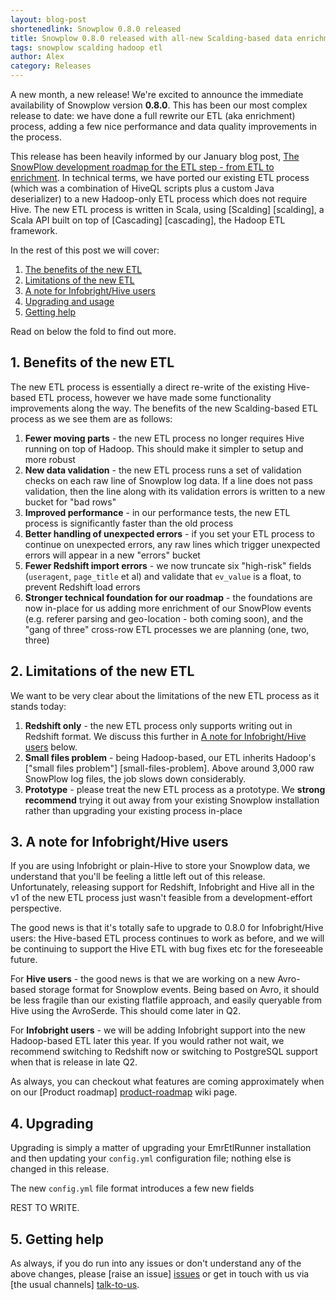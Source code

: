 ```yaml
---
layout: blog-post
shortenedlink: Snowplow 0.8.0 released
title: Snowplow 0.8.0 released with all-new Scalding-based data enrichment
tags: snowplow scalding hadoop etl
author: Alex
category: Releases
---
```


A new month, a new release! We're excited to announce the immediate availability of Snowplow version **0.8.0**. This has been our most complex release to date: we have done a full rewrite our ETL (aka enrichment) process, adding a few nice performance and data quality improvements in the process.

This release has been heavily informed by our January blog post, [The SnowPlow development roadmap for the ETL step - from ETL to enrichment](/blog/2013/01/09/from-etl-to-enrichment/#scalding). In technical terms, we have ported our existing ETL process (which was a combination of HiveQL scripts plus a custom Java deserializer) to a new Hadoop-only ETL process which does not require Hive. The new ETL process is written in Scala, using [Scalding] [scalding], a Scala API built on top of [Cascading] [cascading], the Hadoop ETL framework.

In the rest of this post we will cover:

1. [The benefits of the new ETL](#benefits)
2. [Limitations of the new ETL](#limitations)
3. [A note for Infobright/Hive users](#infobright-hive-note)
4. [Upgrading and usage](#upgrading-usage)
5. [Getting help](#help)

Read on below the fold to find out more.

<!--more-->

<h2><a name="benefits">1. Benefits of the new ETL</a></h2>

The new ETL process is essentially a direct re-write of the existing Hive-based ETL process, however we have made some functionality improvements along the way. The benefits of the new Scalding-based ETL process as we see them are as follows:

1. **Fewer moving parts** - the new ETL process no longer requires Hive running on top of Hadoop. This should make it simpler to setup and more robust
2. **New data validation** - the new ETL process runs a set of validation checks on each raw line of Snowplow log data. If a line does not pass validation, then the line along with its validation errors is written to a new bucket for "bad rows"
3. **Improved performance** - in our performance tests, the new ETL process is significantly faster than the old process
4. **Better handling of unexpected errors** - if you set your ETL process to continue on unexpected errors, any raw lines which trigger unexpected errors will appear in a new "errors" bucket
5. **Fewer Redshift import errors** - we now truncate six "high-risk" fields (`useragent`, `page_title` et al) and validate that `ev_value` is a float, to prevent Redshift load errors
6. **Stronger technical foundation for our roadmap** - the foundations are now in-place for us adding more enrichment of our SnowPlow events (e.g. referer parsing and geo-location - both coming soon), and the "gang of three" cross-row ETL processes we are planning (one, two, three)

<h2><a name="limitations">2. Limitations of the new ETL</a></h2>

We want to be very clear about the limitations of the new ETL process as it stands today:

1. **Redshift only** - the new ETL process only supports writing out in Redshift format. We discuss this further in [A note for Infobright/Hive users](#infobright-hive-note) below.
2. **Small files problem** - being Hadoop-based, our ETL inherits Hadoop's ["small files problem"] [small-files-problem]. Above around 3,000 raw SnowPlow log files, the job slows down considerably.
3. **Prototype** - please treat the new ETL process as a prototype. We **strong recommend** trying it out away from your existing Snowplow installation rather than upgrading your existing process in-place

<h2><a name="limitations">3. A note for Infobright/Hive users</a></h2>

If you are using Infobright or plain-Hive to store your Snowplow data, we understand that you'll be feeling a little left out of this release. Unfortunately, releasing support for Redshift, Infobright and Hive all in the v1 of the new ETL process just wasn't feasible from a development-effort perspective.

The good news is that it's totally safe to upgrade to 0.8.0 for Infobright/Hive users: the Hive-based ETL process continues to work as before, and we will be continuing to support the Hive ETL with bug fixes etc for the foreseeable future.

For **Hive users** - the good news is that we are working on a new Avro-based storage format for Snowplow events. Being based on Avro, it should be less fragile than our existing flatfile approach, and easily queryable from Hive using the AvroSerde. This should come later in Q2.

For **Infobright users** - we will be adding Infobright support into the new Hadoop-based ETL later this year. If you would rather not wait, we recommend switching to Redshift now or switching to PostgreSQL support when that is release in late Q2.

As always, you can checkout what features are coming approximately when on our [Product roadmap] [product-roadmap] wiki page.

<h2><a name="limitations">4. Upgrading</a></h2>

Upgrading is simply a matter of upgrading your EmrEtlRunner installation and then updating your `config.yml` configuration file; nothing else is changed in this release.

The new `config.yml` file format introduces a few new fields

REST TO WRITE.

 <h2><a name="help">5. Getting help</a></h2>

As always, if you do run into any issues or don't understand any of the above changes, please [raise an issue] [issues] or get in touch with us via [the usual channels] [talk-to-us].

[product-roadmap]: https://github.com/snowplow/snowplow/wiki/Product-roadmap

[issues]: https://github.com/snowplow/snowplow/issues
[talk-to-us]: https://github.com/snowplow/snowplow/wiki/Talk-to-us